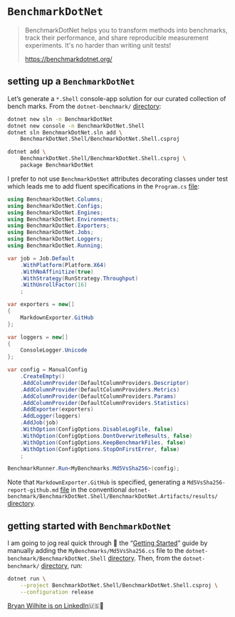 # `BenchmarkDotNet`

>BenchmarkDotNet helps you to transform methods into benchmarks, track their performance, and share reproducible measurement experiments. It's no harder than writing unit tests!
>
><https://benchmarkdotnet.org/>

## setting up a `BenchmarkDotNet`

Let’s generate a `*.Shell` console-app solution for our curated collection of bench marks. From the `dotnet-benchmark/` [directory](../dotnet-benchmark):

```bash
dotnet new sln -n BenchmarkDotNet
dotnet new console -n BenchmarkDotNet.Shell
dotnet sln BenchmarkDotNet.sln add \
    BenchmarkDotNet.Shell/BenchmarkDotNet.Shell.csproj

dotnet add \
    BenchmarkDotNet.Shell/BenchmarkDotNet.Shell.csproj \
    package BenchmarkDotNet
```

I prefer to not use `BenchmarkDotNet` attributes decorating classes under test which leads me to add fluent specifications in the `Program.cs` [file](./BenchmarkDotNet.Shell/Program.cs):

```csharp
using BenchmarkDotNet.Columns;
using BenchmarkDotNet.Configs;
using BenchmarkDotNet.Engines;
using BenchmarkDotNet.Environments;
using BenchmarkDotNet.Exporters;
using BenchmarkDotNet.Jobs;
using BenchmarkDotNet.Loggers;
using BenchmarkDotNet.Running;

var job = Job.Default
    .WithPlatform(Platform.X64)
    .WithNoAffinitize(true)
    .WithStrategy(RunStrategy.Throughput)
    .WithUnrollFactor(16)
    ;

var exporters = new[]
{
    MarkdownExporter.GitHub
};

var loggers = new[]
{
    ConsoleLogger.Unicode
};

var config = ManualConfig
    .CreateEmpty()
    .AddColumnProvider(DefaultColumnProviders.Descriptor)
    .AddColumnProvider(DefaultColumnProviders.Metrics)
    .AddColumnProvider(DefaultColumnProviders.Params)
    .AddColumnProvider(DefaultColumnProviders.Statistics)
    .AddExporter(exporters)
    .AddLogger(loggers)
    .AddJob(job)
    .WithOption(ConfigOptions.DisableLogFile, false)
    .WithOption(ConfigOptions.DontOverwriteResults, false)
    .WithOption(ConfigOptions.KeepBenchmarkFiles, false)
    .WithOption(ConfigOptions.StopOnFirstError, false)
    ;

BenchmarkRunner.Run<MyBenchmarks.Md5VsSha256>(config);
```

Note that `MarkdownExporter.GitHub` is specified, generating a `Md5VsSha256-report-github.md` [file](./BenchmarkDotNet.Shell/BenchmarkDotNet.Artifacts/results/MyBenchmarks.Md5VsSha256-report-github.md) in the conventional `dotnet-benchmark/BenchmarkDotNet.Shell/BenchmarkDotNet.Artifacts/results/` [directory](../dotnet-benchmark/BenchmarkDotNet.Shell/BenchmarkDotNet.Artifacts/results).

## getting started with `BenchmarkDotNet`

I am going to jog real quick through 👟 the “[Getting Started](https://benchmarkdotnet.org/articles/guides/getting-started.html)” guide by manually adding the `MyBenchmarks/Md5VsSha256.cs` file to the `dotnet-benchmark/BenchmarkDotNet.Shell` [directory](../dotnet-benchmark/BenchmarkDotNet.Shell). Then, from the `dotnet-benchmark/` [directory](../dotnet-benchmark), run:

```bash
dotnet run \
    --project BenchmarkDotNet.Shell/BenchmarkDotNet.Shell.csproj \
    --configuration release
```

[Bryan Wilhite is on LinkedIn](https://www.linkedin.com/in/wilhite)🇺🇸💼
